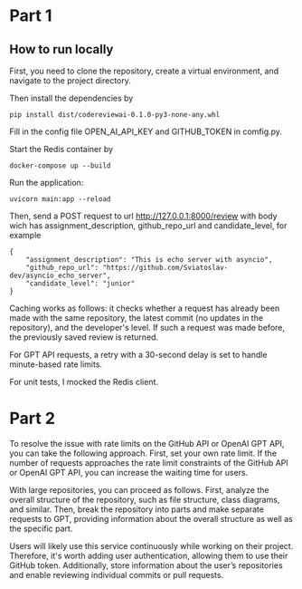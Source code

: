 # Part 1

## How to run locally

First, you need to clone the repository, create a virtual environment, and navigate to the project directory.

Then install the dependencies by
```
pip install dist/codereviewai-0.1.0-py3-none-any.whl
```

Fill in the config file OPEN_AI_API_KEY and GITHUB_TOKEN in comfig.py.

Start the Redis container by
```
docker-compose up --build
```

Run the application:
```
uvicorn main:app --reload
```

Then, send a POST request to url http://127.0.0.1:8000/review with body wich has assignment_description, github_repo_url and candidate_level, 
for example
```
{
    "assignment_description": "This is echo server with asyncio",
    "github_repo_url": "https://github.com/Sviatoslav-dev/asyncio_echo_server",
    "candidate_level": "junior"
}
```


Caching works as follows: it checks whether a request has already been made with the same repository, the latest commit (no updates in the repository), and the developer's level. If such a request was made before, the previously saved review is returned.

For GPT API requests, a retry with a 30-second delay is set to handle minute-based rate limits.

For unit tests, I mocked the Redis client.

# Part 2
To resolve the issue with rate limits on the GitHub API or OpenAI GPT API, you can take the following approach. First, set your own rate limit. If the number of requests approaches the rate limit constraints of the GitHub API or OpenAI GPT API, you can increase the waiting time for users.

With large repositories, you can proceed as follows. First, analyze the overall structure of the repository, such as file structure, class diagrams, and similar. Then, break the repository into parts and make separate requests to GPT, providing information about the overall structure as well as the specific part.

Users will likely use this service continuously while working on their project. Therefore, it's worth adding user authentication, allowing them to use their GitHub token. Additionally, store information about the user’s repositories and enable reviewing individual commits or pull requests.
